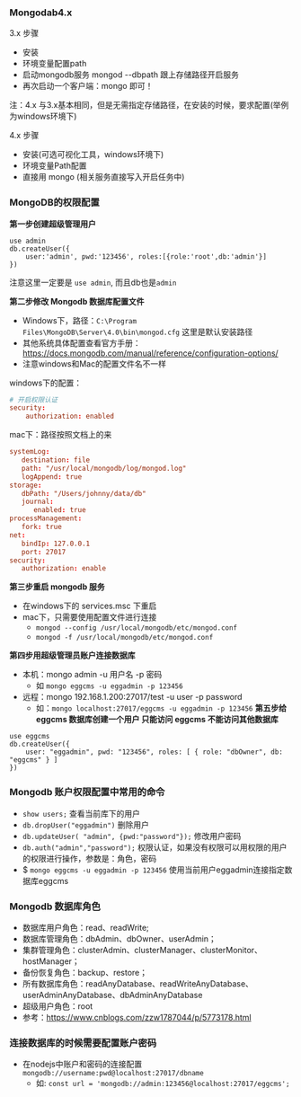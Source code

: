 ### Mongodab4.x 

3.x 步骤

- 安装
- 环境变量配置path
- 启动mongodb服务 mongod --dbpath 跟上存储路径开启服务
- 再次启动一个客户端：mongo 即可！

注：4.x 与3.x基本相同，但是无需指定存储路径，在安装的时候，要求配置(举例为windows环境下)

4.x 步骤

- 安装(可选可视化工具，windows环境下)
- 环境变量Path配置
- 直接用 mongo (相关服务直接写入开启任务中)

### MongoDB的权限配置

**第一步创建超级管理用户**

```shell
use admin
db.createUser({
    user:'admin', pwd:'123456', roles:[{role:'root',db:'admin'}]
})
```

注意这里一定要是 `use admin`, 而且db也是`admin`

**第二步修改 Mongodb 数据库配置文件**

- Windows下，路径：`C:\Program Files\MongoDB\Server\4.0\bin\mongod.cfg` 这里是默认安装路径
- 其他系统具体配置查看官方手册：https://docs.mongodb.com/manual/reference/configuration-options/
- 注意windows和Mac的配置文件名不一样

windows下的配置：

```conf
# 开启权限认证
security:
    authorization: enabled
```

mac下：路径按照文档上的来
```conf
systemLog:
   destination: file
   path: "/usr/local/mongodb/log/mongod.log"
   logAppend: true
storage:
   dbPath: "/Users/johnny/data/db"
   journal:
      enabled: true
processManagement:
   fork: true
net:
   bindIp: 127.0.0.1
   port: 27017
security:
   authorization: enable
```


**第三步重启 mongodb 服务**

- 在windows下的 services.msc 下重启
- mac下，只需要使用配置文件进行连接 
    * `mongod --config /usr/local/mongodb/etc/mongod.conf`
    * `mongod -f /usr/local/mongodb/etc/mongod.conf`

**第四步用超级管理员账户连接数据库**

- 本机：mongo admin -u 用户名 -p 密码
    * 如 `mongo eggcms -u eggadmin -p 123456`
- 远程：mongo 192.168.1.200:27017/test -u user -p password
    * 如：`mongo localhost:27017/eggcms -u eggadmin -p 123456`
**第五步给 eggcms 数据库创建一个用户 只能访问 eggcms 不能访问其他数据库**

```db
use eggcms
db.createUser({
    user: "eggadmin", pwd: "123456", roles: [ { role: "dbOwner", db: "eggcms" } ]
})
```

### Mongodb 账户权限配置中常用的命令

- `show users;` 查看当前库下的用户
- `db.dropUser("eggadmin")` 删除用户
- `db.updateUser( "admin", {pwd:"password"});` 修改用户密码
- `db.auth("admin","password");` 权限认证，如果没有权限可以用权限的用户的权限进行操作，参数是：角色，密码
- $ `mongo eggcms -u eggadmin -p 123456` 使用当前用户eggadmin连接指定数据库eggcms

### Mongodb 数据库角色

- 数据库用户角色：read、readWrite;
- 数据库管理角色：dbAdmin、dbOwner、userAdmin；
- 集群管理角色：clusterAdmin、clusterManager、clusterMonitor、hostManager；
- 备份恢复角色：backup、restore；
- 所有数据库角色：readAnyDatabase、readWriteAnyDatabase、userAdminAnyDatabase、dbAdminAnyDatabase
- 超级用户角色：root
- 参考：https://www.cnblogs.com/zzw1787044/p/5773178.html

### 连接数据库的时候需要配置账户密码

- 在nodejs中账户和密码的连接配置 `mongodb://username:pwd@localhost:27017/dbname`
    * 如: `const url = 'mongodb://admin:123456@localhost:27017/eggcms';`
